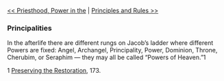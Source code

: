 [<< Priesthood, Power in the](Priesthood,%20Power%20in%20the)  |  [Principles and Rules >>](Principles%20and%20Rules)

### Principalities
In the afterlife there are different rungs on Jacob’s ladder where different Powers are fixed: Angel, Archangel, Principality, Power, Dominion, Throne, Cherubim, or Seraphim — they may all be called “Powers of Heaven.”1



1
[Preserving the Restoration](#), 173.